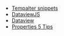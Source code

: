 <br>



 - [Tempalter snippets](https://zachyoung.dev/posts/templater-snippets#suggester-for-files-that-are-in-folder-that-also-match-frontmatter-metadata)
 - [DataviewJS](https://medium.com/os-techblog/how-to-get-started-with-obsidian-dataview-and-dataviewjs-5d6b5733d4a4)
 - [Dataview](https://obsidian.rocks/dataview-in-obsidian-a-beginners-guide/)
 - [Properties 5 Tips](https://obsidian.rocks/five-pro-tips-for-obsidian-properties/)